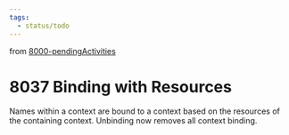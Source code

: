 ```yaml
---
tags:
  - status/todo
---
```

from [8000-pendingActivities](8000-pendingActivities.md)
# 8037 Binding with Resources

Names within a context are bound to a context based on the resources of the containing context. Unbinding now removes all context binding.